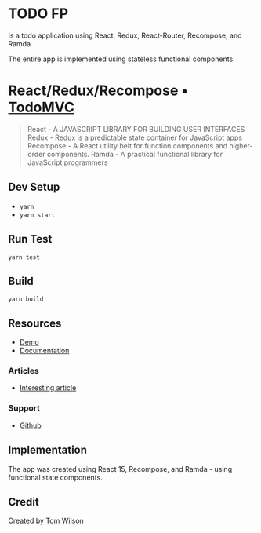 # TODO FP

Is a todo application using React, Redux, React-Router, Recompose, and Ramda

The entire app is implemented using stateless functional components.


# React/Redux/Recompose • [TodoMVC](http://todomvc.com)

> React - A JAVASCRIPT LIBRARY FOR BUILDING USER INTERFACES
> Redux - Redux is a predictable state container for JavaScript apps
> Recompose - A React utility belt for function components and higher-order components.
> Ramda - A practical functional library for JavaScript programmers

## Dev Setup

- `yarn`
- `yarn start`

## Run Test

`yarn test`

## Build

`yarn build`

## Resources

- [Demo](https://todo-fp.surge.sh)
- [Documentation](src/)

### Articles

- [Interesting article]()

### Support

- [Github](https://github.com/twilson63/todo-fp/issues)

## Implementation

The app was created using React 15, Recompose, and Ramda - using
functional state components.

## Credit

Created by [Tom Wilson](http://www.jackrussellsoftware.com)
